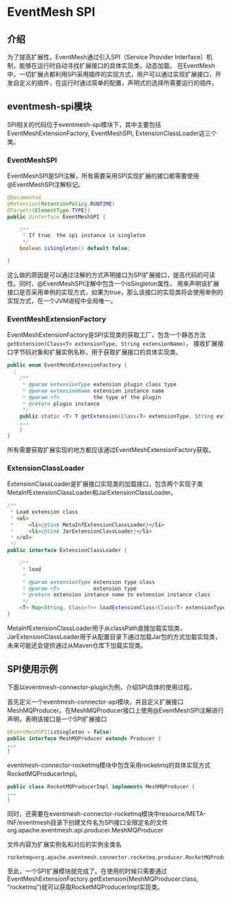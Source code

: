 # EventMesh SPI

## 介绍

为了提高扩展性，EventMesh通过引入SPI（Service Provider Interface）机制，能够在运行时自动寻找扩展接口的具体实现类，动态加载。
在EventMesh中，一切扩展点都利用SPI采用插件的实现方式，用户可以通过实现扩展接口，开发自定义的插件，在运行时通过简单的配置，声明式的选择所需要运行的插件。

## eventmesh-spi模块

SPI相关的代码位于eventmesh-spi模块下，其中主要包括EventMeshExtensionFactory, EventMeshSPI, ExtensionClassLoader这三个类。

### EventMeshSPI

EventMeshSPI是SPI注解，所有需要采用SPI实现扩展的接口都需要使用@EventMeshSPI注解标记。

```java
@Documented
@Retention(RetentionPolicy.RUNTIME)
@Target({ElementType.TYPE})
public @interface EventMeshSPI {

    /**
     * If true, the spi instance is singleton
     */
    boolean isSingleton() default false;

}
```

这么做的原因是可以通过注解的方式声明接口为SPI扩展接口，提高代码的可读性。同时，@EventMeshSPI注解中包含一个isSingleton属性，
用来声明该扩展接口是否采用单例的实现方式，如果为true，那么该接口的实现类将会使用单例的实现方式，在一个JVM进程中全局唯一。

### EventMeshExtensionFactory

EventMeshExtensionFactory是SPI实现类的获取工厂，包含一个静态方法`getExtension(Class<T> extensionType, String extensionName)`，
接收扩展接口字节码对象和扩展实例名称，用于获取扩展接口的具体实现类。

```java
public enum EventMeshExtensionFactory {
  ;
    /**
     * @param extensionType extension plugin class type
     * @param extensionName extension instance name
     * @param <T>           the type of the plugin
     * @return plugin instance
     */
    public static <T> T getExtension(Class<T> extensionType, String extensionName) {
    ...
    }
}
```

所有需要获取扩展实现的地方都应该通过EventMeshExtensionFactory获取。

### ExtensionClassLoader

ExtensionClassLoader是扩展接口实现类的加载接口，包含两个实现子类MetaInfExtensionClassLoader和JarExtensionClassLoader。

```java
/**
 * Load extension class
 * <ul>
 *     <li>{@link MetaInfExtensionClassLoader}</li>
 *     <li>{@link JarExtensionClassLoader}</li>
 * </ul>
 */
public interface ExtensionClassLoader {

    /**
     * load
     *
     * @param extensionType extension type class
     * @param <T>           extension type
     * @return extension instance name to extension instance class
     */
    <T> Map<String, Class<?>> loadExtensionClass(Class<T> extensionType);
}
```

MetaInfExtensionClassLoader用于从classPath直接加载实现类，JarExtensionClassLoader用于从配置目录下通过加载Jar包的方式加载实现类，未来可能还会提供通过从Maven仓库下加载实现类。

## SPI使用示例

下面以eventmesh-connector-plugin为例，介绍SPI具体的使用过程。

首先定义一个eventmesh-connector-api模块，并且定义扩展接口MeshMQProducer。在MeshMQProducer接口上使用@EventMeshSPI注解进行声明，表明该接口是一个SPI扩展接口

```java
@EventMeshSPI(isSingleton = false)
public interface MeshMQProducer extends Producer {
...
}
```

eventmesh-connector-rocketmq模块中包含采用rocketmq的具体实现方式RocketMQProducerImpl。

```java
public class RocketMQProducerImpl implements MeshMQProducer {
...
}
```

同时，还需要在eventmesh-connector-rocketmq模块中resource/META-INF/eventmesh目录下创建文件名为SPI接口全限定名的文件
org.apache.eventmesh.api.producer.MeshMQProducer

文件内容为扩展实例名和对应的实例全类名

```properties
rocketmq=org.apache.eventmesh.connector.rocketmq.producer.RocketMQProducerImpl
```

至此，一个SPI扩展模块就完成了。在使用的时候只需要通过EventMeshExtensionFactory.getExtension(MeshMQProducer.class, “rocketmq”)就可以获取RocketMQProducerImpl实现类。
